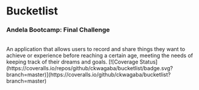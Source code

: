 # Bucketlist
<h3>Andela Bootcamp: Final Challenge</h3>
<br>
An application that allows users  to record and share things they want to achieve or experience before reaching a certain age, meeting the needs of keeping track of their dreams and goals.
[![Coverage Status](https://coveralls.io/repos/github/ckwagaba/bucketlist/badge.svg?branch=master)](https://coveralls.io/github/ckwagaba/bucketlist?branch=master)